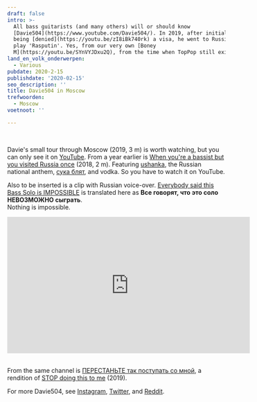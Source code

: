 ```yaml
---
draft: false
intro: >-
  All bass guitarists (and many others) will or should know
  [Davie504](https://www.youtube.com/Davie504/). In 2019, after initially
  being [denied](https://youtu.be/zI8iBk740rk) a visa, he went to Russia to
  play 'Rasputin'. Yes, from our very own [Boney
  M](https://youtu.be/SYnVYJDxu2Q), from the time when TopPop still existed.
land_en_volk_onderwerpen:
  - Various
pubdate: 2020-2-15
publishdate: '2020-02-15'
seo_description: ''
title: Davie504 in Moscow
trefwoorden:
  - Moscow
voetnoot: ''

---
```


<br/>

Davie's small tour through Moscow (2019, 3 m) is worth watching, but you can only see it on [YouTube](https://youtu.be/U4J_yaN2cpk). From a year earlier is [When you're a bassist but you visited Russia once](https://youtu.be/184kRMKNXJY) (2018, 2 m). Featuring [ushanka](https://en.wikipedia.org/wiki/Ushanka), the Russian national anthem, [сука блят](https://www.urbandictionary.com/define.php?term=%D1%81%D1%83%D0%BA%D0%B0%20%D0%B1%D0%BB%D1%8F%D1%82%D1%8C), and vodka. So you have to watch it on YouTube.

Also to be inserted is a clip with Russian voice-over. [Everybody said this Bass Solo is IMPOSSIBLE](https://youtu.be/aOQYoz6C-8k) is translated here as **Все говорят, что это соло НЕВОЗМОЖНО сыграть**. <br/>
Nothing is impossible.

<iframe width="560" height="315" src="https://www.youtube.com/embed/SMZEN8tQNl4" frameborder="0" allow="accelerometer; autoplay; encrypted-media; gyroscope; picture-in-picture" allowfullscreen></iframe>

<br/>
<br/>

From the same channel is [ПЕРЕСТАНЬТЕ так поступать со мной](https://youtu.be/I5Tv5mZbR0Q), a rendition of [STOP doing this to me](https://youtu.be/2w0UIjZRERA) (2019).

For more Davie504, see [Instagram](https://www.instagram.com/davie504/), [Twitter](https://twitter.com/Davie504bass), and [Reddit](https://www.reddit.com/r/Davie504/).
